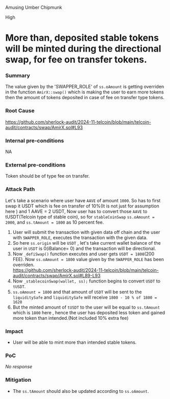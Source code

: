 Amusing Umber Chipmunk

High

# More than, deposited stable tokens will be minted during the directional swap, for fee on transfer tokens.

### Summary

The value given by the 'SWAPPER_ROLE' of `ss.oAmount` is getting overriden in the function `AmirX::swap()` which is making the user to earn more tokens then the amount of tokens deposited in case of fee on transfer type tokens.

### Root Cause

https://github.com/sherlock-audit/2024-11-telcoin/blob/main/telcoin-audit/contracts/swap/AmirX.sol#L93

### Internal pre-conditions

NA

### External pre-conditions

Token should be of type fee on transfer.

### Attack Path

Let's take a scenario where user have `AAVE` of amount `1000`. So has to first swap it USDT which is fee on transfer of 10%(It is not just for assumption here ) and 1 AAVE = 2 USDT, Now user has to convert those `AAVE` to tUSDT(Telcoin type of stable coin), so for `stableCoinSwap` `ss.oAmount = 2000`,  and `ss.tAmount = 1800` as 10 percent fee.  
1. User will submit the transaction with given data off chain and the user with `SWAPPER_ROLE`, executes the transaction with the given data.  
2. So here `ss.origin` will be `USDT` , let's take current wallet balance of the user in `USDT` is 0(iBalance= 0) and the transaction will be directional.  
3. Now `_defiSwap()` function executes and user gets `USDT = 1800`(200 FEE). Now `ss.oAmount = 1800` value given by the `SWAPPER_ROLE` has been overriden.  
https://github.com/sherlock-audit/2024-11-telcoin/blob/main/telcoin-audit/contracts/swap/AmirX.sol#L89-L93  
5. Now `_stablecoinSwap(wallet, ss);` function begins to convert `USDT` to `tUSDT`.  
6. `ss.oAmount = 1800` and that amount of `USDT` will be sent to the `liquiditySafe` and `liquiditySafe` will receive `1800 - 10 % of 1800 = 1620`  
7. But the minted amount of `tUSDT` to the user will be equal to `ss.tAmount` which is `1800` here , hence the user has deposited less token and gained more token than intended.(Not included 10% extra fee)



### Impact

* User will be able to mint more than intended stable tokens.

### PoC

_No response_

### Mitigation

* The `ss.tAmount` should also be updated according to `ss.oAmount`.
